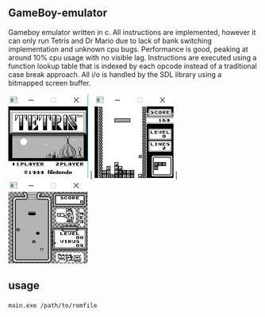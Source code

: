 ## GameBoy-emulator
Gameboy emulator written in c. All instructions are implemented, however it can only run Tetris and Dr Mario due to lack of bank switching implementation and unknown cpu bugs. Performance is good, peaking at around 10% cpu usage with no visible lag. Instructions are executed using a function lookup table that is indexed by each opcode instead of a traditional case break approach. All i/o is handled by the SDL library using a bitmapped screen buffer.

![](Images/1.png)  |  ![](Images/2.png) | ![](Images/3.png)

## usage
```main.exe /path/to/romfile```




